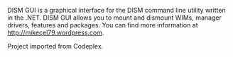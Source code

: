 DISM GUI is a graphical interface for the DISM command line utility written in the .NET.  DISM GUI allows you to mount and dismount WIMs, manager drivers, features and packages.  You can find more information at http://mikecel79.wordpress.com.

Project imported from Codeplex.
